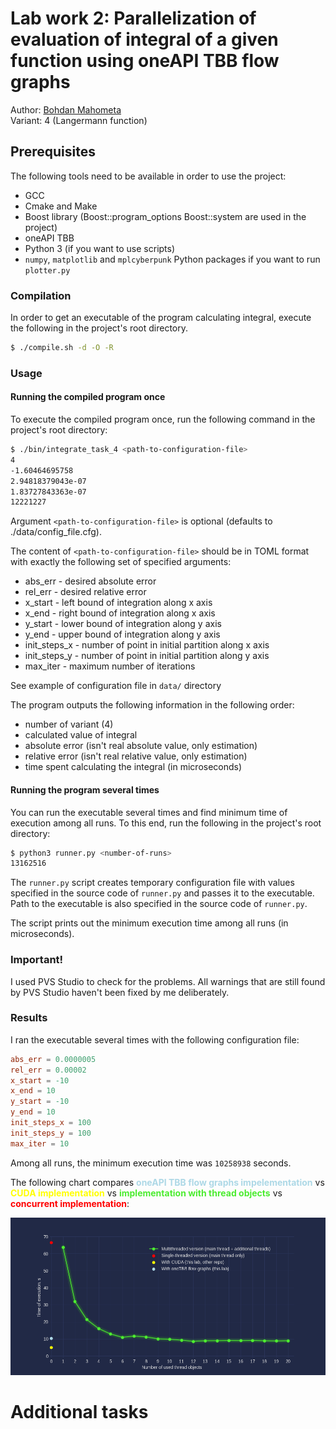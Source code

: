 # Lab work 2: Parallelization of evaluation of integral of a given function using oneAPI TBB flow graphs
Author: <a href="https://github.com/bogdanmagometa">Bohdan Mahometa</a><br>
Variant: 4 (Langermann function)

## Prerequisites

The following tools need to be available in order to use the project:
- GCC
- Cmake and Make
- Boost library (Boost::program_options Boost::system are used in the project)
- oneAPI TBB
- Python 3 (if you want to use scripts)
- `numpy`, `matplotlib` and `mplcyberpunk` Python packages if you want to run `plotter.py`

### Compilation

In order to get an executable of the program calculating integral, execute the following in the 
project's root directory.
```bash
$ ./compile.sh -d -O -R
```

### Usage

#### Running the compiled program once

To execute the compiled program once, run the following command in the project's root
directory:
```bash
$ ./bin/integrate_task_4 <path-to-configuration-file>
4
-1.60464695758
2.94818379043e-07
1.83727843363e-07
12221227
```
Argument ```<path-to-configuration-file>``` is optional (defaults to ./data/config_file.cfg).

The content of ```<path-to-configuration-file>``` should be in TOML format with exactly the following
set of specified arguments:
- abs_err - desired absolute error
- rel_err - desired relative error
- x_start - left bound of integration along x axis
- x_end - right bound of integration along x axis
- y_start - lower bound of integration along y axis
- y_end - upper bound of integration along y axis
- init_steps_x - number of point in initial partition along x axis
- init_steps_y - number of point in initial partition along y axis
- max_iter - maximum number of iterations

See example of configuration file in ```data/``` directory

The program outputs the following information in the following order:
- number of variant (4)
- calculated value of integral
- absolute error (isn't real absolute value, only estimation)
- relative error (isn't real relative value, only estimation)
- time spent calculating the integral (in microseconds)

#### Running the program several times
You can run the executable several times and find minimum time of execution among all runs. To this end,
run the following in the project's root directory:
```bash
$ python3 runner.py <number-of-runs>
13162516
```

The ```runner.py``` script creates temporary configuration file with values specified in the 
source code of ```runner.py``` and passes it to the executable. Path to the
executable is also specified in the source code of ```runner.py```.

The script prints out the minimum execution time among all runs (in microseconds).

### Important!

I used PVS Studio to check for the problems. All warnings that are still found by PVS Studio 
haven't been fixed by me deliberately.

### Results

I ran the executable several times with the following configuration file:
```toml
abs_err = 0.0000005
rel_err = 0.00002
x_start = -10
x_end = 10
y_start = -10
y_end = 10
init_steps_x = 100
init_steps_y = 100
max_iter = 10
```

Among all runs, the minimum execution time was `10258938` seconds.

The following chart compares 
<b style="color: #add8e6;">oneAPI TBB flow graphs impelementation</b> vs
<b style="color: yellow;">CUDA implementation</b> vs
<b style="color: #4cec30;">implementation with thread objects</b> vs
<b style="color: red;">concurrent implementation</b>:


![Relationship between ](./img/time_plot.png)

# Additional tasks
